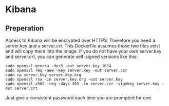 # Kibana

## Preperation

Access to Kibana will be encrypted over HTTPS.  Therefore you need a server.key and a server.crt.  This
Dockerfile assumes those two files exist and will copy them into the image.  If you do not have your own
server.key and server.crt, you can generate self-signed versions like this:

    sudo openssl genrsa -des3 -out server.key 1024
    sudo openssl req -new -key server.key -out server.csr
    sudo cp server.key server.key.org
    sudo openssl rsa -in server.key.org -out server.key
    sudo openssl x509 -req -days 365 -in server.csr -signkey server.key -out server.crt

Just give a consistent password each time you are prompted for one.

